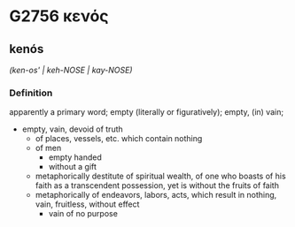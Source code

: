 # G2756 κενός

## kenós

_(ken-os' | keh-NOSE | kay-NOSE)_

### Definition

apparently a primary word; empty (literally or figuratively); empty, (in) vain; 

- empty, vain, devoid of truth
  - of places, vessels, etc. which contain nothing
  - of men
    - empty handed
    - without a gift
  - metaphorically destitute of spiritual wealth, of one who boasts of his faith as a transcendent possession, yet is without the fruits of faith
  - metaphorically of endeavors, labors, acts, which result in nothing, vain, fruitless, without effect
    - vain of no purpose
